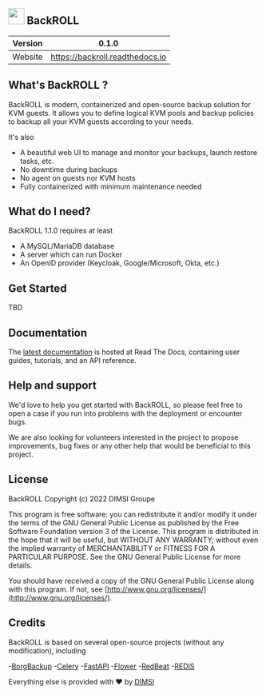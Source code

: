 ## <img src="https://www.svgrepo.com/show/273645/storing-backup.svg" width="32px"> BackROLL
|Version  | 0.1.0 |
|--|--|
| Website | https://backroll.readthedocs.io |



## What's BackROLL ?

BackROLL is modern, containerized and open-source backup solution for KVM guests.
It allows you to define logical KVM pools and backup policies to backup all your KVM guests according to your needs.

It's also

- A beautiful web UI to manage and monitor your backups, launch restore tasks, etc.
- No downtime during backups
- No agent on guests nor KVM hosts
- Fully containerized with minimum maintenance needed

## What do I need?
BackROLL 1.1.0 requires at least
- A MySQL/MariaDB database
- A server which can run Docker
- An OpenID provider (Keycloak, Google/Microsoft, Okta, etc.)

## Get Started

TBD

## Documentation
The [latest documentation](https://backroll.readthedocs.io/) is hosted at Read The Docs, containing user guides, tutorials, and an API reference.

## Help and support
We'd love to help you get started with BackROLL, so please feel free to open a case if you run into problems with the deployment or encounter bugs.

We are also looking for volunteers interested in the project to propose improvements, bug fixes or any other help that would be beneficial to this project.

## License

BackROLL Copyright (c) 2022 DIMSI Groupe

This program is free software: you can redistribute it and/or modify it under the terms of the GNU General Public License as published by the Free Software Foundation version 3 of the License.
This program is distributed in the hope that it will be useful, but WITHOUT ANY WARRANTY; without even the implied warranty of MERCHANTABILITY or FITNESS FOR A PARTICULAR PURPOSE. See the GNU General Public License for more details.

You should have received a copy of the GNU General Public License along with this program. If not, see  [http://www.gnu.org/licenses/](http://www.gnu.org/licenses/).

## Credits
BackROLL is based on several open-source projects (without any modification), including

-[BorgBackup](https://borgbackup.readthedocs.io/en/stable/index.html)
-[Celery](https://docs.celeryq.dev/en/stable/index.html)
-[FastAPI](https://fastapi.tiangolo.com)
-[Flower](https://flower.readthedocs.io/en/latest/)
-[RedBeat](https://github.com/sibson/redbeat)
-[REDIS](https://redis.io/)

Everything else is provided with ❤ by [DIMSI](https://www.dimsi.fr)
